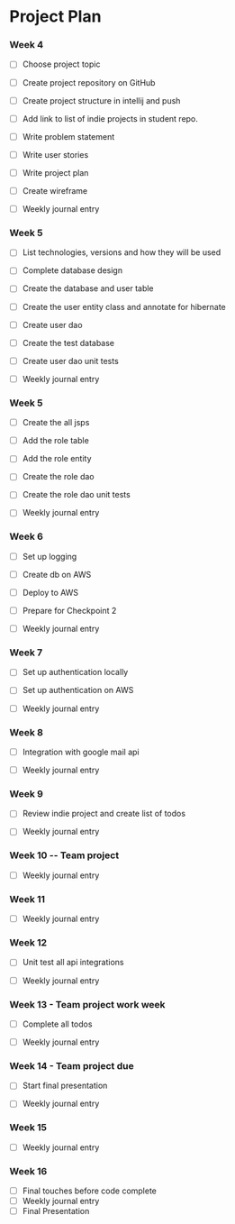 # Project Plan


### Week 4
- [ ] Choose project topic
- [ ] Create project repository on GitHub
- [ ] Create project structure in intellij and push
- [ ] Add link to list of indie projects in student repo.
- [ ] Write problem statement
- [ ] Write user stories
- [ ] Write project plan
- [ ] Create wireframe
- [ ] Weekly journal entry


### Week 5
- [ ] List technologies, versions and how they will be used
- [ ] Complete database design
- [ ] Create the database and user table
- [ ] Create the user entity class and annotate for hibernate
- [ ] Create user dao
- [ ] Create the test database
- [ ] Create user dao unit tests
- [ ] Weekly journal entry


### Week 5
- [ ] Create the all jsps
- [ ] Add the role table
- [ ] Add the role entity
- [ ] Create the role dao
- [ ] Create the role dao unit tests
- [ ] Weekly journal entry


### Week 6
- [ ] Set up logging
- [ ] Create db on AWS
- [ ] Deploy to AWS
- [ ] Prepare for Checkpoint 2
- [ ] Weekly journal entry


### Week 7
- [ ] Set up authentication locally
- [ ] Set up authentication on AWS
- [ ] Weekly journal entry


### Week 8
- [ ] Integration with google mail api
- [ ] Weekly journal entry


### Week 9
- [ ] Review indie project and create list of todos
- [ ] Weekly journal entry


### Week 10 -- Team project
- [ ] Weekly journal entry


### Week 11
- [ ] Weekly journal entry


### Week 12
- [ ] Unit test all api integrations
- [ ] Weekly journal entry


### Week 13 - Team project work week
- [ ] Complete all todos
- [ ] Weekly journal entry


### Week 14 - Team project due
- [ ] Start final presentation
- [ ] Weekly journal entry


### Week 15
- [ ] Weekly journal entry


### Week 16
- [ ] Final touches before code complete
- [ ] Weekly journal entry
- [ ] Final Presentation